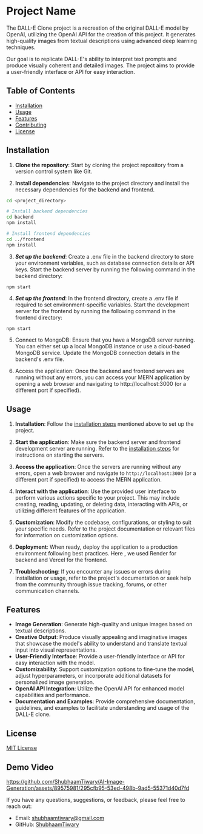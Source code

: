 # Project Name

The DALL-E Clone project is a recreation of the original DALL-E model by OpenAI, utilizing the OpenAI API for the creation of this project. It generates high-quality images from textual descriptions using advanced deep learning techniques. 

Our goal is to replicate DALL-E's ability to interpret text prompts and produce visually coherent and detailed images. The project aims to provide a user-friendly interface or API for easy interaction.

## Table of Contents

- [Installation](#installation)
- [Usage](#usage)
- [Features](#features)
- [Contributing](#contributing)
- [License](#license)

## Installation
1. **Clone the repository**: Start by cloning the project repository from a version control system like Git.
 
2. **Install dependencies**: Navigate to the project directory and install the necessary dependencies for the backend and frontend.
```bash
cd <project_directory>

# Install backend dependencies
cd backend
npm install

# Install frontend dependencies
cd ../frontend
npm install
```
3. ***Set up the backend***: Create a .env file in the backend directory to store your environment variables, such as database connection details or API keys. Start the backend server by running the following command in the backend directory:
```
npm start
```

4. ***Set up the frontend***: In the frontend directory, create a .env file if required to set environment-specific variables. Start the development server for the frontend by running the following command in the frontend directory:
```
npm start
```

5. Connect to MongoDB: Ensure that you have a MongoDB server running. You can either set up a local MongoDB instance or use a cloud-based MongoDB service. Update the MongoDB connection details in the backend's .env file.

6. Access the application: Once the backend and frontend servers are running without any errors, you can access your MERN application by opening a web browser and navigating to http://localhost:3000 (or a different port if specified).

## Usage

1. **Installation**: Follow the [installation steps](#installation) mentioned above to set up the project.

2. **Start the application**: Make sure the backend server and frontend development server are running. Refer to the [installation steps](#installation) for instructions on starting the servers.

3. **Access the application**: Once the servers are running without any errors, open a web browser and navigate to `http://localhost:3000` (or a different port if specified) to access the MERN application.

4. **Interact with the application**: Use the provided user interface to perform various actions specific to your project. This may include creating, reading, updating, or deleting data, interacting with APIs, or utilizing different features of the application.

5. **Customization**: Modify the codebase, configurations, or styling to suit your specific needs. Refer to the project documentation or relevant files for information on customization options.

6. **Deployment**: When ready, deploy the application to a production environment following best practices. Here , we used Render for backend and Vercel for the frontend.

7. **Troubleshooting**: If you encounter any issues or errors during installation or usage, refer to the project's documentation or seek help from the community through issue tracking, forums, or other communication channels.


## Features

- **Image Generation**: Generate high-quality and unique images based on textual descriptions.
- **Creative Output**: Produce visually appealing and imaginative images that showcase the model's ability to understand and translate textual input into visual representations.
- **User-Friendly Interface**: Provide a user-friendly interface or API for easy interaction with the model.
- **Customizability**: Support customization options to fine-tune the model, adjust hyperparameters, or incorporate additional datasets for personalized image generation.
- **OpenAI API Integration**: Utilize the OpenAI API for enhanced model capabilities and performance.
- **Documentation and Examples**: Provide comprehensive documentation, guidelines, and examples to facilitate understanding and usage of the DALL-E clone.


## License
[MIT License](https://github.com/ShubhaamTiwary/AI-Image-Generation/blob/master/LICENSE)

## Demo Video 

https://github.com/ShubhaamTiwary/AI-Image-Generation/assets/89575981/295cfb95-53ed-498b-9ad5-55371d40d7fd


If you have any questions, suggestions, or feedback, please feel free to reach out:

- Email: [shubhaamtiwary@gmail.com](mailto:shubhaamtiwary@gmail.com)
- GitHub: [ShubhaamTiwary](https://github.com/ShubhaamTiwary)

